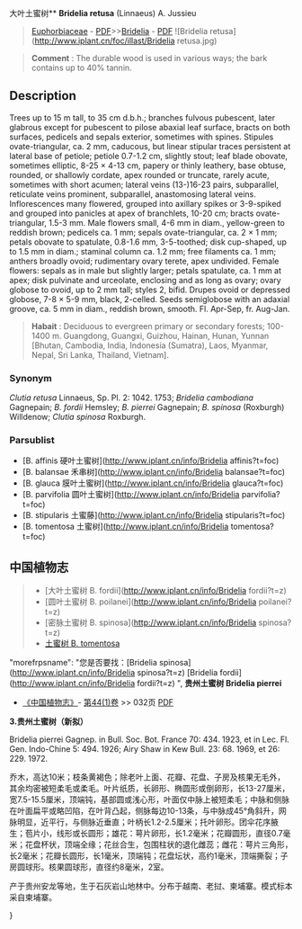 大叶土蜜树** **Bridelia retusa** (Linnaeus) A. Jussieu

> [Euphorbiaceae](http://www.iplant.cn/info/Euphorbiaceae?t=foc) - [PDF](http://www.iplant.cn/foc/pdf/Euphorbiaceae.pdf)>>[Bridelia](http://www.iplant.cn/info/Bridelia?t=foc) - [PDF](http://www.iplant.cn/foc/pdf/Bridelia.pdf)
![Bridelia retusa](http://www.iplant.cn/foc/illast/Bridelia retusa.jpg)


> **Comment** : 
> The durable wood is used in various ways; the bark contains up to 40% tannin.

## Description

Trees up to 15 m tall, to 35 cm d.b.h.; branches fulvous pubescent, later glabrous except for pubescent to pilose abaxial leaf surface, bracts on both surfaces, pedicels and sepals exterior, sometimes with spines. Stipules ovate-triangular, ca. 2 mm, caducous, but linear stipular traces persistent at lateral base of petiole; petiole 0.7-1.2 cm, slightly stout; leaf blade obovate, sometimes elliptic, 8-25 × 4-13 cm, papery or thinly leathery, base obtuse, rounded, or shallowly cordate, apex rounded or truncate, rarely acute, sometimes with short acumen; lateral veins (13-)16-23 pairs, subparallel, reticulate veins prominent, subparallel, anastomosing lateral veins. Inflorescences many flowered, grouped into axillary spikes or 3-9-spiked and grouped into panicles at apex of branchlets, 10-20 cm; bracts ovate-triangular, 1.5-3 mm. Male flowers small, 4-6 mm in diam., yellow-green to reddish brown; pedicels ca. 1 mm; sepals ovate-triangular, ca. 2 × 1 mm; petals obovate to spatulate, 0.8-1.6 mm, 3-5-toothed; disk cup-shaped, up to 1.5 mm in diam.; staminal column ca. 1.2 mm; free filaments ca. 1 mm; anthers broadly ovoid; rudimentary ovary terete, apex undivided. Female flowers: sepals as in male but slightly larger; petals spatulate, ca. 1 mm at apex; disk pulvinate and urceolate, enclosing and as long as ovary; ovary globose to ovoid, up to 2 mm tall; styles 2, bifid. Drupes ovoid or depressed globose, 7-8 × 5-9 mm, black, 2-celled. Seeds semiglobose with an adaxial groove, ca. 5 mm in diam., reddish brown, smooth. Fl. Apr-Sep, fr. Aug-Jan.


> **Habait** : 
> Deciduous to evergreen primary or secondary forests; 100-1400 m. Guangdong, Guangxi, Guizhou, Hainan, Hunan, Yunnan [Bhutan, Cambodia, India, Indonesia (Sumatra), Laos, Myanmar, Nepal, Sri Lanka, Thailand, Vietnam].

### Synonym
*Clutia retusa* Linnaeus, Sp. Pl. 2: 1042. 1753; *Bridelia cambodiana* Gagnepain; *B. fordii* Hemsley; *B. pierrei* Gagnepain; *B. spinosa* (Roxburgh) Willdenow; *Clutia spinosa* Roxburgh.



### Parsublist

* [B.  affinis  硬叶土蜜树](http://www.iplant.cn/info/Bridelia affinis?t=foc)
* [B.  balansae  禾串树](http://www.iplant.cn/info/Bridelia balansae?t=foc)
* [B.  glauca  膜叶土蜜树](http://www.iplant.cn/info/Bridelia glauca?t=foc)
* [B.  parvifolia  圆叶土蜜树](http://www.iplant.cn/info/Bridelia parvifolia?t=foc)
* [B.  stipularis  土蜜藤](http://www.iplant.cn/info/Bridelia stipularis?t=foc)
* [B.  tomentosa  土蜜树](http://www.iplant.cn/info/Bridelia tomentosa?t=foc)


## 中国植物志

> * [大叶土蜜树  B.  fordii](http://www.iplant.cn/info/Bridelia fordii?t=z)
> * [圆叶土蜜树  B.  poilanei](http://www.iplant.cn/info/Bridelia poilanei?t=z)
> * [密脉土蜜树  B.  spinosa](http://www.iplant.cn/info/Bridelia spinosa?t=z)
> * [土蜜树  B.  tomentosa](Bridelia-tomentosa-土蜜树.md)

  "morefrpsname": "您是否要找：<span class='spantxt'>[Bridelia spinosa](http://www.iplant.cn/info/Bridelia spinosa?t=z)
  [Bridelia fordii](http://www.iplant.cn/info/Bridelia fordii?t=z)  ",
**贵州土蜜树 Bridelia pierrei**

* [《中国植物志》](http://www.iplant.cn/frps)- [第44(1)卷](http://www.iplant.cn/frps/vol/44(1)) >> 032页 [PDF](http://www.iplant.cn/frps/pdf/44(1)/032a.PDF)


**3.贵州土蜜树（新拟）**

Bridelia pierrei Gagnep. in Bull. Soc. Bot. France 70: 434. 1923, et in Lec. Fl. Gen. Indo-Chine 5: 494. 1926; Airy Shaw in Kew Bull. 23: 68. 1969, et 26: 229. 1972.

乔木，高达10米；枝条黄褐色；除老叶上面、花瓣、花盘、子房及核果无毛外，其余均密被短柔毛或柔毛。叶片纸质，长卵形、椭圆形或倒卵形，长13-27厘米，宽7.5-15.5厘米，顶端钝，基部圆或浅心形，叶面仅中脉上被短柔毛；中脉和侧脉在叶面扁平或略凹陷，在叶背凸起，侧脉每边10-13条，与中脉成45°角斜升，网脉明显，近平行，与侧脉近垂直；叶柄长1.2-2.5厘米；托叶卵形。团伞花序腋生；苞片小，线形或长圆形；雄花：萼片卵形，长1.2毫米；花瓣圆形，直径0.7毫米；花盘杯状，顶端全缘；花丝合生，包围柱状的退化雌蕊；雌花：萼片三角形，长2毫米；花瓣长圆形，长1毫米，顶端钝；花盘坛状，高约1毫米，顶端撕裂；子房圆球形。核果圆球形，直径约8毫米，2室。

产于贵州安龙等地，生于石灰岩山地林中。分布于越南、老挝、柬埔寨。模式标本采自柬埔寨。



}